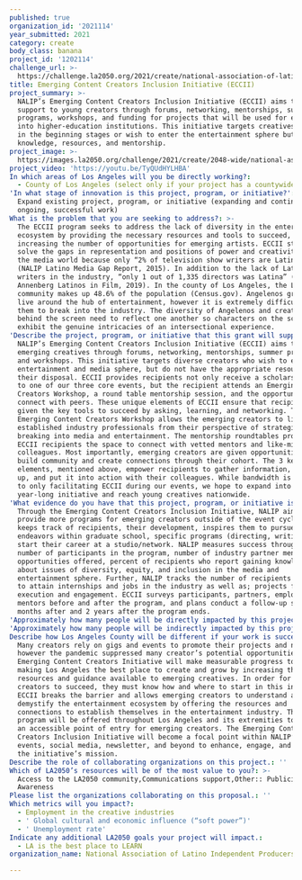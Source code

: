 ```yaml
---
published: true
organization_id: '2021114'
year_submitted: 2021
category: create
body_class: banana
project_id: '1202114'
challenge_url: >-
  https://challenge.la2050.org/2021/create/national-association-of-latino-independent-producers/
title: Emerging Content Creators Inclusion Initiative (ECCII)
project_summary: >-
  NALIP’s Emerging Content Creators Inclusion Initiative (ECCII) aims to provide
  support to young creators through forums, networking, mentorships, summer
  programs, workshops, and funding for projects that will be used for entrance
  into higher-education institutions. This initiative targets creatives who are
  in the beginning stages or wish to enter the entertainment sphere but lack the
  knowledge, resources, and mentorship.
project_image: >-
  https://images.la2050.org/challenge/2021/create/2048-wide/national-association-of-latino-independent-producers.jpg
project_video: 'https://youtu.be/TyQUdHYLHBA'
In which areas of Los Angeles will you be directly working?:
  - County of Los Angeles (select only if your project has a countywide benefit)
'In what stage of innovation is this project, program, or initiative?': >-
  Expand existing project, program, or initiative (expanding and continuing
  ongoing, successful work)
What is the problem that you are seeking to address?: >-
  The ECCII program seeks to address the lack of diversity in the entertainment
  ecosystem by providing the necessary resources and tools to succeed, thus
  increasing the number of opportunities for emerging artists. ECCII strives to
  solve the gaps in representation and positions of power and creativity within
  the media world because only “2% of television show writers are Latino,”
  (NALIP Latino Media Gap Report, 2015). In addition to the lack of Latinx
  writers in the industry, “only 1 out of 1,335 directors was Latina” (USC
  Annenberg Latinos in Film, 2019). In the county of Los Angeles, the Latinx
  community makes up 48.6% of the population (Census.gov). Angelenos grow up and
  live around the hub of entertainment, however it is extremely difficult for
  them to break into the industry. The diversity of Angelenos and creatives
  behind the screen need to reflect one another so characters on the screen
  exhibit the genuine intricacies of an intersectional experience.
'Describe the project, program, or initiative that this grant will support to address the problem identified.': >-
  NALIP’s Emerging Content Creators Inclusion Initiative (ECCII) aims to support
  emerging creatives through forums, networking, mentorships, summer programs,
  and workshops. This initiative targets diverse creators who wish to enter the
  entertainment and media sphere, but do not have the appropriate resources at
  their disposal. ECCII provides recipients not only receive a scholarship pass
  to one of our three core events, but the recipient attends an Emerging Content
  Creators Workshop, a round table mentorship session, and the opportunity to
  connect with peers. These unique elements of ECCII ensure that recipients are
  given the key tools to succeed by asking, learning, and networking. The
  Emerging Content Creators Workshop allows the emerging creators to listen to
  established industry professionals from their perspective of strategically
  breaking into media and entertainment. The mentorship roundtables provide the
  ECCII recipients the space to connect with vetted mentors and like-minded
  colleagues. Most importantly, emerging creators are given opportunities to
  build community and create connections through their cohort. The 3 key
  elements, mentioned above, empower recipients to gather information, follow
  up, and put it into action with their colleagues. While bandwidth is limited
  to only facilitating ECCII during our events, we hope to expand into a
  year-long initiative and reach young creatives nationwide.
'What evidence do you have that this project, program, or initiative is or will be successful, and how will you define and measure success?': >-
  Through the Emerging Content Creators Inclusion Initiative, NALIP aims to
  provide more programs for emerging creators outside of the event cycle. NALIP
  keeps track of recipients, their development, inspires them to pursue creative
  endeavors within graduate school, specific programs (directing, writing), or
  start their career at a studio/network. NALIP measures success through the
  number of participants in the program, number of industry partner mentorship
  opportunities offered, percent of recipients who report gaining knowledge
  about issues of diversity, equity, and inclusion in the media and
  entertainment sphere. Further, NALIP tracks the number of recipients who go on
  to attain internships and jobs in the industry as well as; projects funded,
  execution and engagement. ECCII surveys participants, partners, employers, and
  mentors before and after the program, and plans conduct a follow-up survey 6
  months after and 2 years after the program ends.
'Approximately how many people will be directly impacted by this project, program, or initiative?': '600'
'Approximately how many people will be indirectly impacted by this project, program, or initiative?': '15000'
Describe how Los Angeles County will be different if your work is successful.: >-
  Many creators rely on gigs and events to promote their projects and network,
  however the pandemic suppressed many creator’s potential opportunities. The
  Emerging Content Creators Initiative will make measurable progress towards
  making Los Angeles the best place to create and grow by increasing the
  resources and guidance available to emerging creatives. In order for emerging
  creators to succeed, they must know how and where to start in this industry.
  ECCII breaks the barrier and allows emerging creators to understand and
  demystify the entertainment ecosystem by offering the resources and
  connections to establish themselves in the entertainment industry. This
  program will be offered throughout Los Angeles and its extremities to create
  an accessible point of entry for emerging creators. The Emerging Content
  Creators Inclusion Initiative will become a focal point within NALIP’s annual
  events, social media, newsletter, and beyond to enhance, engage, and advance
  the initiative’s mission.
Describe the role of collaborating organizations on this project.: ''
Which of LA2050’s resources will be of the most value to you?: >-
  Access to the LA2050 community,Communications support,Other:: Publicity/
  Awareness
Please list the organizations collaborating on this proposal.: ''
Which metrics will you impact?:
  - Employment in the creative industries
  - ' Global cultural and economic influence (“soft power”)'
  - ' Unemployment rate'
Indicate any additional LA2050 goals your project will impact.:
  - LA is the best place to LEARN
organization_name: National Association of Latino Independent Producers

---
```

